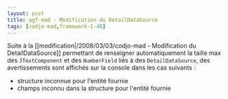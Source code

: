 ```yaml
---
layout: post
title: agf-mad - Modification du DetailDataSource
tags: [codjo-mad,framework-1-40]
---
```

Suite à la [[modification|/2008/03/03/codjo-mad - Modification du DetailDataSource]] permettant de renseigner automatiquement la taille max des ```JTextComponent``` et des ```NumberField``` liés à des ```DetailDataSource```, des avertissements sont affichés sur la console dans les cas suivants :
- structure inconnue pour l'entité fournie
- champs inconnu dans la structure pour l'entité fournie
